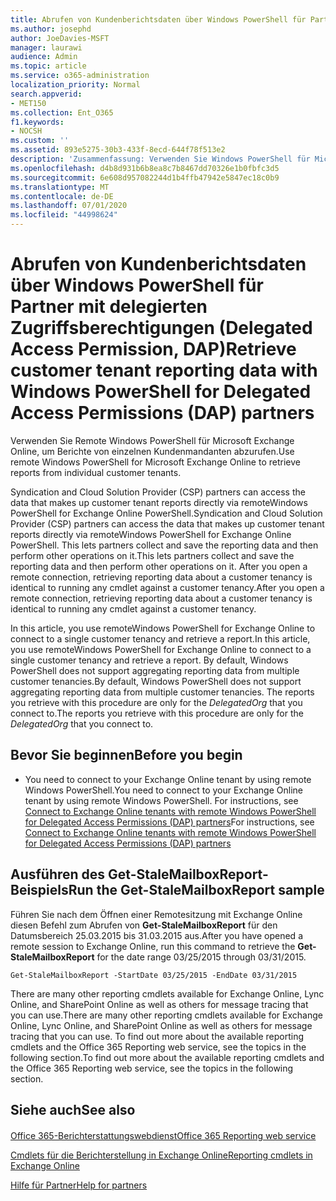 ```yaml
---
title: Abrufen von Kundenberichtsdaten über Windows PowerShell für Partner mit delegierten Zugriffsberechtigungen (Delegated Access Permission, DAP)
ms.author: josephd
author: JoeDavies-MSFT
manager: laurawi
audience: Admin
ms.topic: article
ms.service: o365-administration
localization_priority: Normal
search.appverid:
- MET150
ms.collection: Ent_O365
f1.keywords:
- NOCSH
ms.custom: ''
ms.assetid: 893e5275-30b3-433f-8ecd-644f78f513e2
description: 'Zusammenfassung: Verwenden Sie Windows PowerShell für Microsoft Exchange Online remote, um Berichte von einzelnen Kundenmandanten abzurufen.'
ms.openlocfilehash: d4b8d931b6b8ea8c7b8467dd70326e1b0fbfc3d5
ms.sourcegitcommit: 6e608d957082244d1b4ffb47942e5847ec18c0b9
ms.translationtype: MT
ms.contentlocale: de-DE
ms.lasthandoff: 07/01/2020
ms.locfileid: "44998624"
---
```

# <a name="retrieve-customer-tenant-reporting-data-with-windows-powershell-for-delegated-access-permissions-dap-partners"></a><span data-ttu-id="501fa-103">Abrufen von Kundenberichtsdaten über Windows PowerShell für Partner mit delegierten Zugriffsberechtigungen (Delegated Access Permission, DAP)</span><span class="sxs-lookup"><span data-stu-id="501fa-103">Retrieve customer tenant reporting data with Windows PowerShell for Delegated Access Permissions (DAP) partners</span></span>

<span data-ttu-id="501fa-104">Verwenden Sie Remote Windows PowerShell für Microsoft Exchange Online, um Berichte von einzelnen Kundenmandanten abzurufen.</span><span class="sxs-lookup"><span data-stu-id="501fa-104">Use remote Windows PowerShell for Microsoft Exchange Online to retrieve reports from individual customer tenants.</span></span>
  
<span data-ttu-id="501fa-105">Syndication and Cloud Solution Provider (CSP) partners can access the data that makes up customer tenant reports directly via remoteWindows PowerShell for Exchange Online PowerShell.</span><span class="sxs-lookup"><span data-stu-id="501fa-105">Syndication and Cloud Solution Provider (CSP) partners can access the data that makes up customer tenant reports directly via remoteWindows PowerShell for Exchange Online PowerShell.</span></span> <span data-ttu-id="501fa-106">This lets partners collect and save the reporting data and then perform other operations on it.</span><span class="sxs-lookup"><span data-stu-id="501fa-106">This lets partners collect and save the reporting data and then perform other operations on it.</span></span> <span data-ttu-id="501fa-107">After you open a remote connection, retrieving reporting data about a customer tenancy is identical to running any cmdlet against a customer tenancy.</span><span class="sxs-lookup"><span data-stu-id="501fa-107">After you open a remote connection, retrieving reporting data about a customer tenancy is identical to running any cmdlet against a customer tenancy.</span></span>
  
<span data-ttu-id="501fa-108">In this article, you use remoteWindows PowerShell for Exchange Online to connect to a single customer tenancy and retrieve a report.</span><span class="sxs-lookup"><span data-stu-id="501fa-108">In this article, you use remoteWindows PowerShell for Exchange Online to connect to a single customer tenancy and retrieve a report.</span></span> <span data-ttu-id="501fa-109">By default, Windows PowerShell does not support aggregating reporting data from multiple customer tenancies.</span><span class="sxs-lookup"><span data-stu-id="501fa-109">By default, Windows PowerShell does not support aggregating reporting data from multiple customer tenancies.</span></span> <span data-ttu-id="501fa-110">The reports you retrieve with this procedure are only for the  _DelegatedOrg_ that you connect to.</span><span class="sxs-lookup"><span data-stu-id="501fa-110">The reports you retrieve with this procedure are only for the  _DelegatedOrg_ that you connect to.</span></span>
  
 
## <a name="before-you-begin"></a><span data-ttu-id="501fa-111">Bevor Sie beginnen</span><span class="sxs-lookup"><span data-stu-id="501fa-111">Before you begin</span></span>

- <span data-ttu-id="501fa-112">You need to connect to your Exchange Online tenant by using remote Windows PowerShell.</span><span class="sxs-lookup"><span data-stu-id="501fa-112">You need to connect to your Exchange Online tenant by using remote Windows PowerShell.</span></span> <span data-ttu-id="501fa-113">For instructions, see [Connect to Exchange Online tenants with remote Windows PowerShell for Delegated Access Permissions (DAP) partners](connect-to-exchange-online-tenants-with-remote-windows-powershell-for-delegated.md)</span><span class="sxs-lookup"><span data-stu-id="501fa-113">For instructions, see [Connect to Exchange Online tenants with remote Windows PowerShell for Delegated Access Permissions (DAP) partners](connect-to-exchange-online-tenants-with-remote-windows-powershell-for-delegated.md)</span></span>
    
## <a name="run-the-get-stalemailboxreport-sample"></a><span data-ttu-id="501fa-114">Ausführen des Get-StaleMailboxReport-Beispiels</span><span class="sxs-lookup"><span data-stu-id="501fa-114">Run the Get-StaleMailboxReport sample</span></span>

<span data-ttu-id="501fa-115">Führen Sie nach dem Öffnen einer Remotesitzung mit Exchange Online diesen Befehl zum Abrufen von **Get-StaleMailboxReport** für den Datumsbereich 25.03.2015 bis 31.03.2015 aus.</span><span class="sxs-lookup"><span data-stu-id="501fa-115">After you have opened a remote session to Exchange Online, run this command to retrieve the **Get-StaleMailboxReport** for the date range 03/25/2015 through 03/31/2015.</span></span>
  
```
Get-StaleMailboxReport -StartDate 03/25/2015 -EndDate 03/31/2015
```

<span data-ttu-id="501fa-116">There are many other reporting cmdlets available for Exchange Online, Lync Online, and SharePoint Online as well as others for message tracing that you can use.</span><span class="sxs-lookup"><span data-stu-id="501fa-116">There are many other reporting cmdlets available for Exchange Online, Lync Online, and SharePoint Online as well as others for message tracing that you can use.</span></span> <span data-ttu-id="501fa-117">To find out more about the available reporting cmdlets and the Office 365 Reporting web service, see the topics in the following section.</span><span class="sxs-lookup"><span data-stu-id="501fa-117">To find out more about the available reporting cmdlets and the Office 365 Reporting web service, see the topics in the following section.</span></span>
  
## <a name="see-also"></a><span data-ttu-id="501fa-118">Siehe auch</span><span class="sxs-lookup"><span data-stu-id="501fa-118">See also</span></span>

#### 

[<span data-ttu-id="501fa-119">Office 365-Berichterstattungswebdienst</span><span class="sxs-lookup"><span data-stu-id="501fa-119">Office 365 Reporting web service</span></span>](https://go.microsoft.com/fwlink/p/?LinkId=532777)
  
[<span data-ttu-id="501fa-120">Cmdlets für die Berichterstellung in Exchange Online</span><span class="sxs-lookup"><span data-stu-id="501fa-120">Reporting cmdlets in Exchange Online</span></span>](https://go.microsoft.com/fwlink/p/?LinkId=526430)
  
[<span data-ttu-id="501fa-121">Hilfe für Partner</span><span class="sxs-lookup"><span data-stu-id="501fa-121">Help for partners</span></span>](https://go.microsoft.com/fwlink/p/?LinkID=533477)

